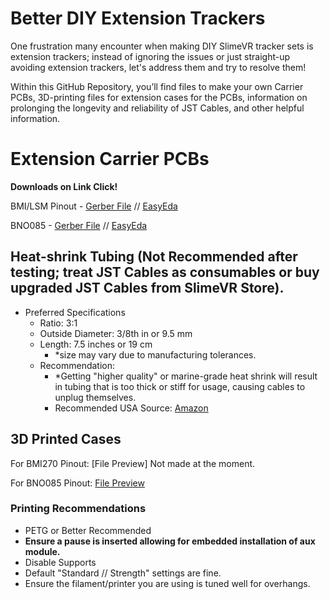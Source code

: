 # Better DIY Extension Trackers

One frustration many encounter when making DIY SlimeVR tracker sets is extension trackers; instead of ignoring the issues or just straight-up avoiding extension trackers, let's address them and try to resolve them! 

Within this GitHub Repository, you’ll find files to make your own Carrier PCBs, 3D-printing files for extension cases for the PCBs, information on prolonging the longevity and reliability of JST Cables, and other helpful information. 

# Extension Carrier PCBs
**Downloads on Link Click!**

BMI/LSM Pinout - [Gerber File](https://github.com/hirrrooo/Better-Extension-Trackers/raw/main/PCB%20Files/BMI%20Pinout/Production%20Gerber%20BMI%20Pinout.zip)  //  [EasyEda](https://github.com/hirrrooo/Better-Extension-Trackers/raw/main/PCB%20Files/BMI%20Pinout/EasyEDA%20BMI%20Pinout.epro)

BNO085 - [Gerber File](https://github.com/hirrrooo/Better-Extension-Trackers/raw/main/PCB%20Files/BNO%20Pinout/Production%20Gerber%20BNO%20Pinout.zip)  //  [EasyEda](https://github.com/hirrrooo/Better-Extension-Trackers/raw/main/PCB%20Files/BNO%20Pinout/EasyEDA%20BNO%20Pinout.epro)

## Heat-shrink Tubing (Not Recommended after testing; treat JST Cables as consumables or buy upgraded JST Cables from SlimeVR Store).
- Preferred Specifications
    - Ratio: 3:1
    - Outside Diameter: 3/8th in or 9.5 mm
    - Length: 7.5 inches or 19 cm
        - *size may vary due to manufacturing tolerances.
    - Recommendation:
        - *Getting "higher quality" or marine-grade heat shrink will result in tubing that is too thick or stiff for usage, causing cables to unplug themselves.
        - Recommended USA Source: [Amazon](https://www.amazon.com/gp/product/B01BZE0KCC/)
    
## 3D Printed Cases

For BMI270 Pinout: [File Preview] Not made at the moment.

For BNO085 Pinout: [File Preview](https://github.com/hirrrooo/Better-Extension-Trackers/blob/main/Cases/STL/BNO%20Aux%20Case.stl)

### Printing Recommendations

- PETG or Better Recommended
- **Ensure a pause is inserted allowing for embedded installation of aux module.**
- Disable Supports
- Default "Standard // Strength" settings are fine.
- Ensure the filament/printer you are using is tuned well for overhangs.
